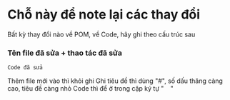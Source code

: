 # Chỗ này để note lại các thay đổi
Bất kỳ thay đổi nào về POM, về Code, hãy ghi theo cấu trúc sau
### Tên file đã sửa + thao tác đã sửa
```
Code đã sửa
```
Thêm file mới vào thì khỏi ghi
Ghi tiêu đề thì dùng "#", số dấu thăng càng cao, tiêu đề càng nhỏ
Code thì để ở trong cặp ký tự " ``` ``` "
